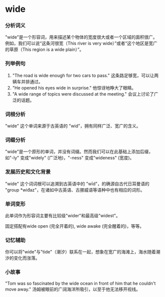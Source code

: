 # wide

### 分析词义

  

"wide"是一个形容词，用来描述某个物体的宽度很大或者一个区域的面积很广。例如，我们可以说“这条河很宽（This river is very wide）”或者“这个地区是宽广的草原（This region is a wide plain）”。

  

### 列举例句

  

1.  "The road is wide enough for two cars to pass." 这条路足够宽，可以让两辆车并排通过。
2.  "He opened his eyes wide in surprise." 他惊讶地睁大了眼睛。
3.  "A wide range of topics were discussed at the meeting." 会议上讨论了广泛的话题。

  

### 词根分析

  

"wide" 这个单词来源于古英语的 "wid"，拥有同样广泛、宽广的含义。

  

### 词缀分析

  

"wide"是一个原形的单词，并没有词缀。然而我们可以在此基础上添加后缀，如"-ly" 变成"widely" (广泛地)，"-ness" 变成"wideness" (宽度)。

  

### 发展历史和文化背景

  

"wide" 这个词词根可以追溯到古英语中的 "wīd"，的确源自古代日耳曼语的 "group \*wiđaz"，在诸如中古英语、古挪威语等语种中也有相应的词形。

  

### 单词变形

  

此单词作为形容词主要有比较级"wider"和最高级"widest"。

  

固定搭配有wide open (完全开着的), wide awake (完全醒着的)，等等。

  

### 记忆辅助

  

你可以将"wide"与"tide"（潮汐）联系在一起，想象在宽广的海滩上，海水随着潮汐的变化而涨落。

  

### 小故事

  

"Tom was so fascinated by the wide ocean in front of him that he couldn't move away." 汤姆被眼前的广阔海洋所吸引，以至于他无法移开视线。
